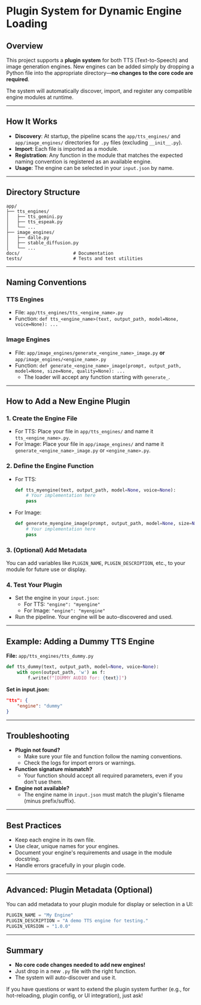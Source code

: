 # Plugin System for Dynamic Engine Loading

## Overview

This project supports a **plugin system** for both TTS (Text-to-Speech) and image generation engines. New engines can be added simply by dropping a Python file into the appropriate directory—**no changes to the core code are required**.

The system will automatically discover, import, and register any compatible engine modules at runtime.

---

## How It Works

- **Discovery**: At startup, the pipeline scans the `app/tts_engines/` and `app/image_engines/` directories for `.py` files (excluding `__init__.py`).
- **Import**: Each file is imported as a module.
- **Registration**: Any function in the module that matches the expected naming convention is registered as an available engine.
- **Usage**: The engine can be selected in your `input.json` by name.

---

## Directory Structure

```
app/
├── tts_engines/
│   ├── tts_gemini.py
│   ├── tts_espeak.py
│   └── ...
├── image_engines/
│   ├── dalle.py
│   ├── stable_diffusion.py
│   └── ...
docs/                    # Documentation
tests/                   # Tests and test utilities
```

---

## Naming Conventions

### TTS Engines
- File: `app/tts_engines/tts_<engine_name>.py`
- Function: `def tts_<engine_name>(text, output_path, model=None, voice=None): ...`

### Image Engines
- File: `app/image_engines/generate_<engine_name>_image.py` **or** `app/image_engines/<engine_name>.py`
- Function: `def generate_<engine_name>_image(prompt, output_path, model=None, size=None, quality=None): ...`
  - The loader will accept any function starting with `generate_`.

---

## How to Add a New Engine Plugin

### 1. **Create the Engine File**
- For TTS: Place your file in `app/tts_engines/` and name it `tts_<engine_name>.py`.
- For Image: Place your file in `app/image_engines/` and name it `generate_<engine_name>_image.py` or `<engine_name>.py`.

### 2. **Define the Engine Function**
- For TTS:
    ```python
    def tts_myengine(text, output_path, model=None, voice=None):
        # Your implementation here
        pass
    ```
- For Image:
    ```python
    def generate_myengine_image(prompt, output_path, model=None, size=None, quality=None):
        # Your implementation here
        pass
    ```

### 3. **(Optional) Add Metadata**
You can add variables like `PLUGIN_NAME`, `PLUGIN_DESCRIPTION`, etc., to your module for future use or display.

### 4. **Test Your Plugin**
- Set the engine in your `input.json`:
    - For TTS: `"engine": "myengine"`
    - For Image: `"engine": "myengine"`
- Run the pipeline. Your engine will be auto-discovered and used.

---

## Example: Adding a Dummy TTS Engine

**File:** `app/tts_engines/tts_dummy.py`
```python
def tts_dummy(text, output_path, model=None, voice=None):
    with open(output_path, 'w') as f:
        f.write(f"[DUMMY AUDIO for: {text}]")
```

**Set in input.json:**
```json
"tts": {
    "engine": "dummy"
}
```

---

## Troubleshooting

- **Plugin not found?**
    - Make sure your file and function follow the naming conventions.
    - Check the logs for import errors or warnings.
- **Function signature mismatch?**
    - Your function should accept all required parameters, even if you don't use them.
- **Engine not available?**
    - The engine name in `input.json` must match the plugin's filename (minus prefix/suffix).

---

## Best Practices
- Keep each engine in its own file.
- Use clear, unique names for your engines.
- Document your engine's requirements and usage in the module docstring.
- Handle errors gracefully in your plugin code.

---

## Advanced: Plugin Metadata (Optional)
You can add metadata to your plugin module for display or selection in a UI:
```python
PLUGIN_NAME = "My Engine"
PLUGIN_DESCRIPTION = "A demo TTS engine for testing."
PLUGIN_VERSION = "1.0.0"
```

---

## Summary
- **No core code changes needed to add new engines!**
- Just drop in a new `.py` file with the right function.
- The system will auto-discover and use it.

If you have questions or want to extend the plugin system further (e.g., for hot-reloading, plugin config, or UI integration), just ask! 